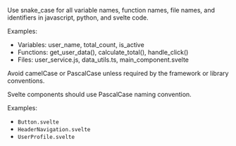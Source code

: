 Use snake_case for all variable names, function names, file names, and identifiers in javascript, python, and svelte code.

Examples:
- Variables: user_name, total_count, is_active
- Functions: get_user_data(), calculate_total(), handle_click()
- Files: user_service.js, data_utils.ts, main_component.svelte

Avoid camelCase or PascalCase unless required by the framework or library conventions.

Svelte components should use PascalCase naming convention.

Examples:
- `Button.svelte`
- `HeaderNavigation.svelte`
- `UserProfile.svelte`
